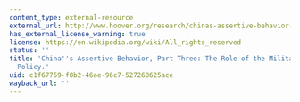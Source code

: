 ```yaml
---
content_type: external-resource
external_url: http://www.hoover.org/research/chinas-assertive-behavior-part-three-role-military-foreign-policy
has_external_license_warning: true
license: https://en.wikipedia.org/wiki/All_rights_reserved
status: ''
title: 'China''s Assertive Behavior, Part Three: The Role of the Military in Foreign
  Policy.'
uid: c1f67759-f8b2-46ae-96c7-527268625ace
wayback_url: ''
---
```

